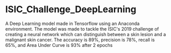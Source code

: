 # ISIC_Challenge_DeepLearning
A Deep Learning model made in Tensorflow using an Anaconda environment. The model was made to tackle the ISIC's 2019 challenge of creating a neural network which can distinguish between a skin lesion and a malignant skin cancer. The accuracy is 89%, precision is 78%, recall is 65%, and Area Under Curve is 93% after 2 epochs
